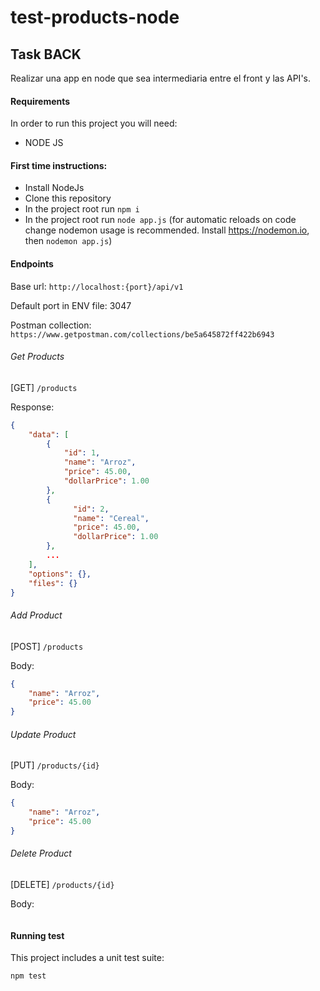 # test-products-node

## Task BACK
Realizar una app en node que sea intermediaria entre el front y las API's.

#### Requirements
In order to run this project you will need:

* NODE JS

#### First time instructions:
* Install NodeJs
* Clone this repository
* In the project root run ``` npm i ```
* In the project root run ``` node app.js ``` 
(for automatic reloads on code change nodemon usage is recommended. Install https://nodemon.io, then ```nodemon app.js```)

#### Endpoints

Base url: ``` http://localhost:{port}/api/v1 ```

Default port in ENV file: 3047

Postman collection: ``` https://www.getpostman.com/collections/be5a645872ff422b6943 ```

###### Get Products
[GET] ```/products```

Response:
```json
{
    "data": [
        {
            "id": 1,
            "name": "Arroz",
            "price": 45.00,
            "dollarPrice": 1.00
        },
        {
              "id": 2,
              "name": "Cereal",
              "price": 45.00,
              "dollarPrice": 1.00
        },
        ...
    ],
    "options": {},
    "files": {}
}
```

###### Add Product
[POST] ```/products```

Body:
```json
{
    "name": "Arroz",
    "price": 45.00
}
```

###### Update Product
[PUT] ```/products/{id}```

Body:
```json
{
    "name": "Arroz",
    "price": 45.00
}
```

###### Delete Product
[DELETE] ```/products/{id}```

Body:
```json
```

#### Running test
This project includes a unit test suite:
```
npm test
```